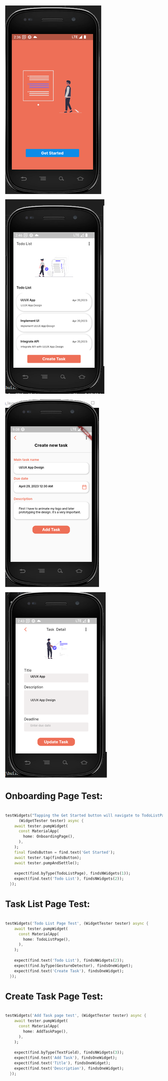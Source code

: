 ![Onboarding Page](image-4.png)

![Task List Page](image-2.png)

![Create Task Page](image.png)

![Update Task Page](image-1.png)

# Onboarding Page Test:

```dart

testWidgets("Tapping the Get Started button will navigate to TodoListPage",
      (WidgetTester tester) async {
    await tester.pumpWidget(
      const MaterialApp(
        home: OnboardingPage(),
      ),
    );
    final findsButton = find.text('Get Started');
    await tester.tap(findsButton);
    await tester.pumpAndSettle();

    expect(find.byType(TodoListPage), findsNWidgets(1));
    expect(find.text('Todo List'), findsNWidgets(2));
  });

```

# Task List Page Test:

```dart

testWidgets('Todo List Page Test', (WidgetTester tester) async {
    await tester.pumpWidget(
      const MaterialApp(
        home: TodoListPage(),
      ),
    );

    expect(find.text('Todo List'), findsNWidgets(2));
    expect(find.byType(GestureDetector), findsOneWidget);
    expect(find.text('Create Task'), findsOneWidget);
  });

```

# Create Task Page Test:

```dart

testWidgets('Add Task page test', (WidgetTester tester) async {
    await tester.pumpWidget(
      const MaterialApp(
        home: AddTaskPage(),
      ),
    );

    expect(find.byType(TextField), findsNWidgets(3));
    expect(find.text('Add Task'), findsOneWidget);
    expect(find.text('Title'), findsOneWidget);
    expect(find.text('Description'), findsOneWidget);
  });

```
